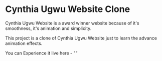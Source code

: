 # Cynthia Ugwu Website Clone
 Cynthia Ugwu Website is a award winner website because of it's smoothness, it's animation and simplicity.

 This project is a clone of Cynthia Ugwu Website just to learn the advance animation effects.

 You can Experience it live here - ""
